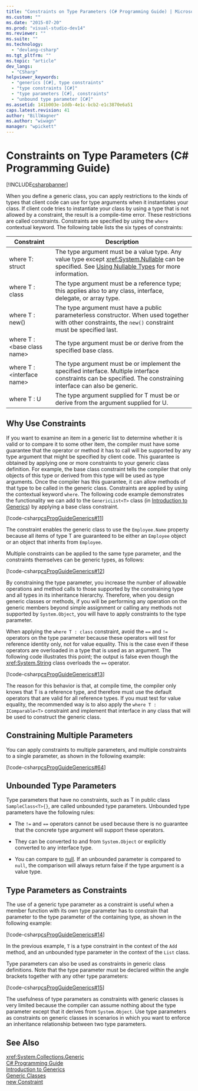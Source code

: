 ```yaml
---
title: "Constraints on Type Parameters (C# Programming Guide) | Microsoft Docs"
ms.custom: ""
ms.date: "2015-07-20"
ms.prod: "visual-studio-dev14"
ms.reviewer: ""
ms.suite: ""
ms.technology: 
  - "devlang-csharp"
ms.tgt_pltfrm: ""
ms.topic: "article"
dev_langs: 
  - "CSharp"
helpviewer_keywords: 
  - "generics [C#], type constraints"
  - "type constraints [C#]"
  - "type parameters [C#], constraints"
  - "unbound type parameter [C#]"
ms.assetid: 141b003e-1ddb-4e1c-bcb2-e1c3870e6a51
caps.latest.revision: 41
author: "BillWagner"
ms.author: "wiwagn"
manager: "wpickett"
---
```

# Constraints on Type Parameters (C# Programming Guide)
[!INCLUDE[csharpbanner](../../../includes/csharpbanner.md)]

When you define a generic class, you can apply restrictions to the kinds of types that client code can use for type arguments when it instantiates your class. If client code tries to instantiate your class by using a type that is not allowed by a constraint, the result is a compile-time error. These restrictions are called constraints. Constraints are specified by using the `where` contextual keyword. The following table lists the six types of constraints:  
  
|Constraint|Description|  
|----------------|-----------------|  
|where T: struct|The type argument must be a value type. Any value type except <xref:System.Nullable> can be specified. See [Using Nullable Types](../../../csharp/programming-guide/nullable-types/using-nullable-types.md) for more information.|  
|where T : class|The type argument must be a reference type; this applies also to any class, interface, delegate, or array type.|  
|where T : new()|The type argument must have a public parameterless constructor. When used together with other constraints, the `new()` constraint must be specified last.|  
|where T : \<base class name>|The type argument must be or derive from the specified base class.|  
|where T : \<interface name>|The type argument must be or implement the specified interface. Multiple interface constraints can be specified. The constraining interface can also be generic.|  
|where T : U|The type argument supplied for T must be or derive from the argument supplied for U.|  
  
## Why Use Constraints  
 If you want to examine an item in a generic list to determine whether it is valid or to compare it to some other item, the compiler must have some guarantee that the operator or method it has to call will be supported by any type argument that might be specified by client code. This guarantee is obtained by applying one or more constraints to your generic class definition. For example, the base class constraint tells the compiler that only objects of this type or derived from this type will be used as type arguments. Once the compiler has this guarantee, it can allow methods of that type to be called in the generic class. Constraints are applied by using the contextual keyword `where`. The following code example demonstrates the functionality we can add to the `GenericList<T>` class (in [Introduction to Generics](../../../csharp/programming-guide/generics/introduction-to-generics.md)) by applying a base class constraint.  
  
 [!code-csharp[csProgGuideGenerics#11](../../../snippets/csharp/VS_Snippets_VBCSharp/csProgGuideGenerics/CS/Generics.cs#11)]  
  
 The constraint enables the generic class to use the `Employee.Name` property because all items of type T are guaranteed to be either an `Employee` object or an object that inherits from `Employee`.  
  
 Multiple constraints can be applied to the same type parameter, and the constraints themselves can be generic types, as follows:  
  
 [!code-csharp[csProgGuideGenerics#12](../../../snippets/csharp/VS_Snippets_VBCSharp/csProgGuideGenerics/CS/Generics.cs#12)]  
  
 By constraining the type parameter, you increase the number of allowable operations and method calls to those supported by the constraining type and all types in its inheritance hierarchy. Therefore, when you design generic classes or methods, if you will be performing any operation on the generic members beyond simple assignment or calling any methods not supported by `System.Object`, you will have to apply constraints to the type parameter.  
  
 When applying the `where T : class` constraint, avoid the `==` and `!=` operators on the type parameter because these operators will test for reference identity only, not for value equality. This is the case even if these operators are overloaded in a type that is used as an argument. The following code illustrates this point; the output is false even though the <xref:System.String> class overloads the `==` operator.  
  
 [!code-csharp[csProgGuideGenerics#13](../../../snippets/csharp/VS_Snippets_VBCSharp/csProgGuideGenerics/CS/Generics.cs#13)]  
  
 The reason for this behavior is that, at compile time, the compiler only knows that T is a reference type, and therefore must use the default operators that are valid for all reference types. If you must test for value equality, the recommended way is to also apply the `where T : IComparable<T>` constraint and implement that interface in any class that will be used to construct the generic class.  
  
## Constraining Multiple Parameters  
 You can apply constraints to multiple parameters, and multiple constraints to a single parameter, as shown in the following example:  
  
 [!code-csharp[csProgGuideGenerics#64](../../../snippets/csharp/VS_Snippets_VBCSharp/csProgGuideGenerics/CS/Generics3.cs#64)]  
  
## Unbounded Type Parameters  
 Type parameters that have no constraints, such as T in public class `SampleClass<T>{}`, are called unbounded type parameters. Unbounded type parameters have the following rules:  
  
-   The `!=` and `==` operators cannot be used because there is no guarantee that the concrete type argument will support these operators.  
  
-   They can be converted to and from `System.Object` or explicitly converted to any interface type.  
  
-   You can compare to [null](../../../csharp/language-reference/keywords/null.md). If an unbounded parameter is compared to `null`, the comparison will always return false if the type argument is a value type.  
  
## Type Parameters as Constraints  
 The use of a generic type parameter as a constraint is useful when a member function with its own type parameter has to constrain that parameter to the type parameter of the containing type, as shown in the following example:  
  
 [!code-csharp[csProgGuideGenerics#14](../../../snippets/csharp/VS_Snippets_VBCSharp/csProgGuideGenerics/CS/Generics.cs#14)]  
  
 In the previous example, `T` is a type constraint in the context of the `Add` method, and an unbounded type parameter in the context of the `List` class.  
  
 Type parameters can also be used as constraints in generic class definitions. Note that the type parameter must be declared within the angle brackets together with any other type parameters:  
  
 [!code-csharp[csProgGuideGenerics#15](../../../snippets/csharp/VS_Snippets_VBCSharp/csProgGuideGenerics/CS/Generics.cs#15)]  
  
 The usefulness of type parameters as constraints with generic classes is very limited because the compiler can assume nothing about the type parameter except that it derives from `System.Object`. Use type parameters as constraints on generic classes in scenarios in which you want to enforce an inheritance relationship between two type parameters.  
  
## See Also  
 <xref:System.Collections.Generic>   
 [C# Programming Guide](../../../csharp/programming-guide/index.md)   
 [Introduction to Generics](../../../csharp/programming-guide/generics/introduction-to-generics.md)   
 [Generic Classes](../../../csharp/programming-guide/generics/generic-classes.md)   
 [new Constraint](../../../csharp/language-reference/keywords/new-constraint.md)
